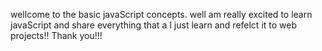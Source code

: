 wellcome to the basic javaScript concepts.
well am really excited to learn javaScript and share everything that a I just learn and refelct it to web projects!!
Thank you!!!
